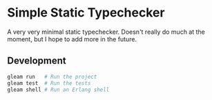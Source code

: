 # Simple Static Typechecker

A very very minimal static typechecker. Doesn't really do much at the moment, but I hope to add more in the future.

## Development

```sh
gleam run   # Run the project
gleam test  # Run the tests
gleam shell # Run an Erlang shell
```
